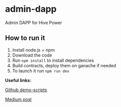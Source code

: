 # admin-dapp

Admin DAPP for Hive Power

## How to run it

1. Install node.js + npm
2. Download the code
3. Run `npm install` to install dependencies
4. Build contracts, deploy them on ganache if needed
5. To launch it run `npm run dev`


**Useful links:**

[Github demo-scripts](https://github.com/hive-power/demo-scripts)

[Medium post](https://blog.hivepower.tech/demo-hive-our-first-successful-implementation-of-a-blockchain-based-energy-market-ff54bfe2d2c1)